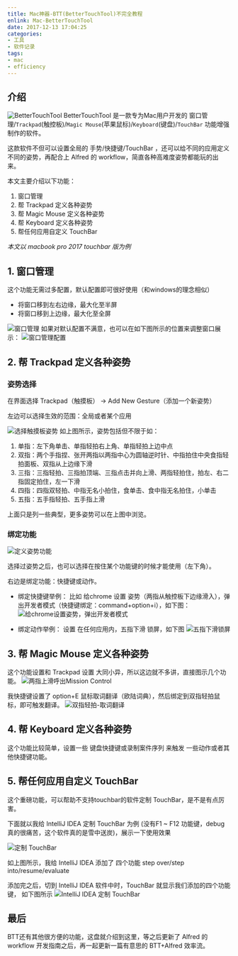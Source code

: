 ```yaml
---
title: Mac神器-BTT(BetterTouchTool)不完全教程
enlink: Mac-BetterTouchTool
date: 2017-12-13 17:04:25
categories:
- 工具
- 软件记录
tags:
- mac
- efficiency
---
```

## 介绍
![BetterTouchTool](http://img.saodiyang.com/Fm6s-GR0yVJgdndJwftdj9eXL7LB.png)
BetterTouchTool 是一款专为Mac用户开发的 窗口管理/`Trackpad`(触控板)/`Magic Mouse`(苹果鼠标)/`Keyboard`(键盘)/`TouchBar` 功能增强制作的软件。

这款软件不但可以设置全局的 手势/快捷键/TouchBar ，还可以给不同的应用定义不同的姿势，再配合上 Alfred 的 workflow，简直各种高难度姿势都能玩的出来。

本文主要介绍以下功能：
1. 窗口管理
2. 帮 Trackpad 定义各种姿势
3. 帮 Magic Mouse 定义各种姿势
4. 帮 Keyboard 定义各种姿势
5. 帮任何应用自定义 TouchBar

*本文以 macbook pro 2017 touchbar 版为例*
## 1. 窗口管理
这个功能无需过多配置，默认配置即可很好使用（和windows的理念相似）

- 将窗口移到左右边缘，最大化至半屏
- 将窗口移到上边缘，最大化至全屏

![窗口管理](http://img.saodiyang.com/lhfTY9ysdWOzOOKprnh0X6MTfoT8.gif)
如果对默认配置不满意，也可以在如下图所示的位置来调整窗口展示：
![窗口管理配置](http://img.saodiyang.com/FkluTBqX_n2UXj2ICsOE1tW1yFan.png)

## 2. 帮 Trackpad 定义各种姿势
### 姿势选择
在界面选择 Trackpad（触摸板） -> Add New Gesture（添加一个新姿势）

左边可以选择生效的范围：全局或者某个应用

![选择触摸板姿势](http://img.saodiyang.com/FsPEIn9TlNOwHkWHgyD32snaT7bY.jpg)
如上图所示，姿势包括但不限于如：
1. 单指：左下角单击、单指轻拍右上角、单指轻拍上边中点
2. 双指：两个手指捏、张开两指以两指中心为圆轴逆时针、中指拍住中央食指轻拍面板、双指从上边缘下滑
3. 三指：三指轻拍、三指拍顶端、三指点击并向上滑、两指轻拍住，拍左、右二指固定拍住，左一下滑
4. 四指：四指双轻拍、中指无名小拍住，食单击、食中指无名拍住，小单击
5. 五指：五手指轻拍、五手指上滑

上面只是列一些典型，更多姿势可以在上图中浏览。

### 绑定功能
![定义姿势功能](http://img.saodiyang.com/FjNWJgoefc34vGaUhruvWQr2R--5.png)

选择过姿势之后，也可以选择在按住某个功能键的时候才能使用（左下角）。

右边是绑定功能：快捷键或动作。

- 绑定快捷键举例：
比如 给chrome 设置 姿势（两指从触控板下边缘滑入），弹出开发者模式（快捷键绑定：command+option+i），如下图：
![给chrome设置姿势，弹出开发者模式](http://img.saodiyang.com/Fnuaa2qtpdf28autM22l3RPRtCau.jpg)

- 绑定动作举例：
设置 在任何应用内，五指下滑 锁屏，如下图
![五指下滑锁屏](http://img.saodiyang.com/FuTHBQJRvDVem9c14G608eXKtR7R.png)

## 3. 帮 Magic Mouse 定义各种姿势
这个功能设置和 Trackpad 设置 大同小异，所以这边就不多讲，直接图示几个功能。
![两指上滑呼出Mission Control](http://img.saodiyang.com/FgwGsolKj59jVnOkgI5vb4zdxNwm.png)

我快捷键设置了 option+E 鼠标取词翻译（欧陆词典），然后绑定到双指轻拍鼠标，即可触发翻译。
![双指轻拍-取词翻译](http://img.saodiyang.com/FsuJ3xU8k5ANQkuXdgpy0Xxkhdme.png)

## 4. 帮 Keyboard 定义各种姿势
这个功能比较简单，设置一些 键盘快捷键或录制案件序列 来触发 一些动作或者其他快捷键功能。

## 5. 帮任何应用自定义 TouchBar
这个重磅功能，可以帮助不支持touchbar的软件定制 TouchBar，是不是有点厉害。

下面就以我给 IntelliJ IDEA 定制 TouchBar 为例 (没有F1 ~ F12 功能键，debug真的很痛苦，这个软件真的是雪中送炭)，展示一下使用效果

![定制 TouchBar](http://img.saodiyang.com/Fl0oSr-rNLr3f23_E_ZTlMEo46l1.png)

如上图所示，我给 IntelliJ IDEA 添加了 四个功能 step over/step into/resume/evaluate

添加完之后，切到 IntelliJ IDEA 软件中时，TouchBar 就显示我们添加的四个功能键， 如下图所示
![IntelliJ IDEA 定制 TouchBar](http://img.saodiyang.com/Fi4MOmPsZDPj0Z2UEUxOqCbeIV1o.png)

## 最后

BTT还有其他很方便的功能，这盘就介绍到这里，等之后更新了 Alfred 的 workflow 开发指南之后，再一起更新一篇有意思的 BTT+Alfred 效率流。
